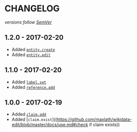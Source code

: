 # CHANGELOG
*versions follow [SemVer](http://semver.org)*

## 1.2.0 - 2017-02-20
* Added [`entity.create`]((https://github.com/maxlath/wikidata-edit/blob/master/docs/use.md#set-label))
* Added [`entity.edit`]((https://github.com/maxlath/wikidata-edit/blob/master/docs/use.md#set-label))

## 1.1.0 - 2017-02-20
* Added [`label.set`]((https://github.com/maxlath/wikidata-edit/blob/master/docs/use.md#set-label))
* Added [`reference.add`]((https://github.com/maxlath/wikidata-edit/blob/master/docs/use.md#add-reference))

## 1.0.0 - 2017-02-19
* Added [`claim.add`]((https://github.com/maxlath/wikidata-edit/blob/master/docs/use.md#add-claim))
* Added [`claim.exist`]((https://github.com/maxlath/wikidata-edit/blob/master/docs/use.md#check if claim exists))
